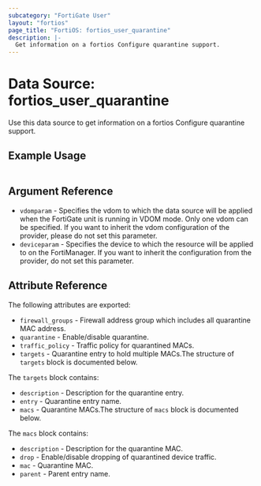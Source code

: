 ```yaml
---
subcategory: "FortiGate User"
layout: "fortios"
page_title: "FortiOS: fortios_user_quarantine"
description: |-
  Get information on a fortios Configure quarantine support.
---
```


# Data Source: fortios_user_quarantine
Use this data source to get information on a fortios Configure quarantine support.


## Example Usage

```hcl

```

## Argument Reference

* `vdomparam` - Specifies the vdom to which the data source will be applied when the FortiGate unit is running in VDOM mode. Only one vdom can be specified. If you want to inherit the vdom configuration of the provider, please do not set this parameter.
* `deviceparam` - Specifies the device to which the resource will be applied to on the FortiManager. If you want to inherit the configuration from the provider, do not set this parameter.

## Attribute Reference

The following attributes are exported:

* `firewall_groups` - Firewall address group which includes all quarantine MAC address.
* `quarantine` - Enable/disable quarantine.
* `traffic_policy` - Traffic policy for quarantined MACs.
* `targets` - Quarantine entry to hold multiple MACs.The structure of `targets` block is documented below.

The `targets` block contains:

* `description` - Description for the quarantine entry.
* `entry` - Quarantine entry name.
* `macs` - Quarantine MACs.The structure of `macs` block is documented below.

The `macs` block contains:

* `description` - Description for the quarantine MAC.
* `drop` - Enable/disable dropping of quarantined device traffic.
* `mac` - Quarantine MAC.
* `parent` - Parent entry name.
